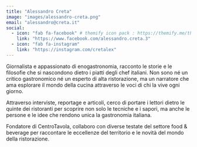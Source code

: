 ```yaml
---
title: "Alessandro Creta"
image: "images/alessandro-creta.png"
email: "alessandro@creta.it"
social:
  - icon: "fab fa-facebook" # themify icon pack : https://themify.me/themify-icons
    link: "https://www.facebook.com/alessandro.creta.3"
  - icon: "fab fa-instagram"
    link: "https://instagram.com/cretalex"
---
```


Giornalista e appassionato di enogastronomia, racconto le storie e le filosofie che si nascondono dietro i piatti degli chef italiani. Non sono né un critico gastronomico né un esperto di alta ristorazione, ma un narratore che ama esplorare il mondo della cucina attraverso le voci di chi la vive ogni giorno.

Attraverso interviste, reportage e articoli, cerco di portare i lettori dietro le quinte dei ristoranti per scoprire non solo le tecniche e i sapori, ma anche le persone e le idee che rendono unica la gastronomia italiana.

Fondatore di CentroTavola, collaboro con diverse testate del settore food & beverage per raccontare le eccellenze del territorio e le novità del mondo della ristorazione.
